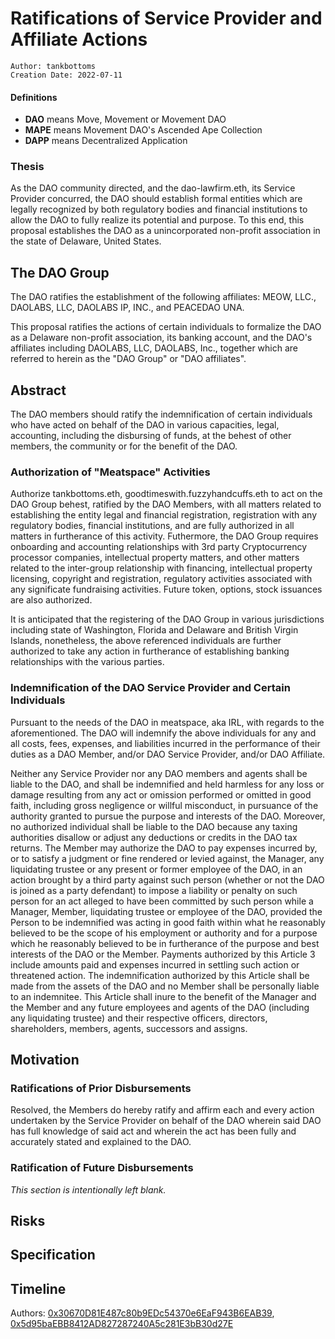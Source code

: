 # Ratifications of Service Provider and Affiliate Actions

```
Author: tankbottoms
Creation Date: 2022-07-11
```

#### Definitions

-   **DAO** means Move, Movement or Movement DAO
-   **MAPE** means Movement DAO's Ascended Ape Collection
-   **DAPP** means Decentralized Application

### Thesis

As the DAO community directed, and the dao-lawfirm.eth, its Service Provider concurred, the DAO should establish formal entities which are legally recognized by both regulatory bodies and financial institutions to allow the DAO to fully realize its potential and purpose. To this end, this proposal establishes the DAO as a unincorporated non-profit association in the state of Delaware, United States.

## The DAO Group

The DAO ratifies the establishment of the following affiliates: MEOW, LLC., DAOLABS, LLC, DAOLABS IP, INC., and PEACEDAO UNA.

This proposal ratifies the actions of certain individuals to formalize the DAO as a Delaware non-profit association, its banking account, and the DAO's affiliates including DAOLABS, LLC, DAOLABS, Inc., together which are referred to herein as the "DAO Group" or "DAO affiliates".

## Abstract

The DAO members should ratify the indemnification of certain individuals who have acted on behalf of the DAO in various capacities, legal, accounting, including the disbursing of funds, at the behest of other members, the community or for the benefit of the DAO.

### Authorization of "Meatspace" Activities

Authorize tankbottoms.eth, goodtimeswith.fuzzyhandcuffs.eth to act on the DAO Group behest, ratified by the DAO Members, with all matters related to establishing the entity legal and financial registration, registration with any regulatory bodies, financial institutions, and are fully authorized in all matters in furtherance of this activity. Futhermore, the DAO Group requires onboarding and accounting relationships with 3rd party Cryptocurrency processor companies, intellectual property matters, and other matters related to the inter-group relationship with financing, intellectual property licensing, copyright and registration, regulatory activities associated with any significate fundraising activities. Future token, options, stock issuances are also authorized.

It is anticipated that the registering of the DAO Group in various jurisdictions including state of Washington, Florida and Delaware and British Virgin Islands, nonetheless, the above referenced individuals are further authorized to take any action in furtherance of establishing banking relationships with the various parties.

### Indemnification of the DAO Service Provider and Certain Individuals

Pursuant to the needs of the DAO in meatspace, aka IRL, with regards to the aforementioned. The DAO will indemnify the above individuals for any and all costs, fees, expenses, and liabilities incurred in the performance of their duties as a DAO Member, and/or DAO Service Provider, and/or DAO Affiliate.

Neither any Service Provider nor any DAO members and agents shall be liable to the DAO, and shall be indemnified and held harmless for any loss or damage resulting from any act or omission performed or omitted in good faith, including gross negligence or willful misconduct, in pursuance of the authority granted to pursue the purpose and interests of the DAO. Moreover, no authorized individual shall be liable to the DAO because any taxing authorities disallow or adjust any deductions or credits in the DAO tax returns. The Member may authorize the DAO to pay expenses incurred by, or to satisfy a judgment or fine rendered or levied against, the Manager, any liquidating trustee or any present or former employee of the DAO, in an action brought by a third party against such person (whether or not the DAO is joined as a party defendant) to impose a liability or penalty on such person for an act alleged to have been committed by such person while a Manager, Member, liquidating trustee or employee of the DAO, provided the Person to be indemnified was acting in good faith within what he reasonably believed to be the scope of his employment or authority and for a purpose which he reasonably believed to be in furtherance of the purpose and best interests of the DAO or the Member. Payments authorized by this Article 3 include amounts paid and expenses incurred in settling such action or threatened action. The indemnification authorized by this Article shall be made from the assets of the DAO and no Member shall be personally liable to an indemnitee. This Article shall inure to the benefit of the Manager and the Member and any future employees and agents of the DAO (including any liquidating trustee) and their respective officers, directors, shareholders, members, agents, successors and assigns.

## Motivation

### Ratifications of Prior Disbursements

Resolved, the Members do hereby ratify and affirm each and every action undertaken by the Service Provider on behalf of the DAO wherein said DAO has full knowledge of said act and wherein the act has been fully and accurately stated and explained to the DAO.

### Ratification of Future Disbursements

_This section is intentionally left blank._

## Risks

## Specification

## Timeline

Authors: [0x30670D81E487c80b9EDc54370e6EaF943B6EAB39](https://etherscan.io/address/0x30670d81e487c80b9edc54370e6eaf943b6eab39), [0x5d95baEBB8412AD827287240A5c281E3bB30d27E](https://etherscan.io/address/0x5d95baEBB8412AD827287240A5c281E3bB30d27E)
